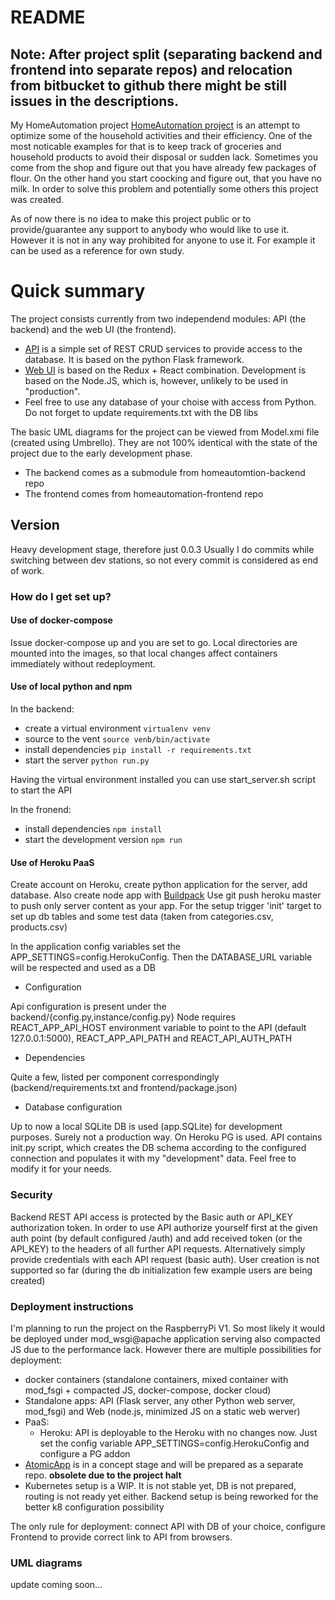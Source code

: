 # README #

## Note: After project split (separating backend and frontend into separate repos) and relocation from bitbucket to github there might be still issues in the descriptions.

My HomeAutomation project [HomeAutomation project](https://github.com/gtema/homeautomation) is an attempt to optimize some of the household activities and their efficiency. One of the most noticable examples for that is to keep track of groceries and household products to avoid their disposal or sudden lack. Sometimes you come from the shop and figure out that you have already few packages of flour. On the other hand you start coocking and figure out, that you have no milk. In order to solve this problem and potentially some others this project was created.

As of now there is no idea to make this project public or to provide/guarantee any support to anybody who would like to use it. However it is not in any way prohibited for anyone to use it. For example it can be used as a reference for own study.

# Quick summary #

The project consists currently from two independend modules: API (the backend) and the web UI (the frontend).

* [API](https://github.com/gtema/homeautomation-backend) is a simple set of REST CRUD services to provide access to the database. It is based on the python Flask framework.
* [Web UI](https://github.com/gtema/homeautomation-frontend) is based on the Redux + React combination. Development is based on the Node.JS, which is, however, unlikely to be used in "production".
* Feel free to use any database of your choise with access from Python. Do not forget to update requirements.txt with the DB libs

The basic UML diagrams for the project can be viewed from Model.xmi file (created using Umbrello). They are not 100% identical with the state of the project due to the early development phase.

* The backend comes as a submodule from homeautomtion-backend repo
* The frontend comes from homeautomation-frontend repo


## Version

Heavy development stage, therefore just 0.0.3
Usually I do commits while switching between dev stations, so not every commit is considered as end of work.


### How do I get set up? ###

#### Use of docker-compose

Issue docker-compose up and you are set to go. Local directories are mounted into the images,
so that local changes affect containers immediately without redeployment.

#### Use of local python and npm

In the backend:
  - create a virtual environment `virtualenv venv`
  - source to the vent `source venb/bin/activate`
  - install dependencies `pip install -r requirements.txt`
  - start the server `python run.py`

Having the virtual environment installed you can use start_server.sh script to start the API

In the fronend:
 - install dependencies `npm install`
 - start the development version `npm run`

#### Use of Heroku PaaS

Create account on Heroku, create python application for the server, add database. Also create node app with [Buildpack](https://github.com/mars/create-react-app-buildpack.git)
Use git push heroku master to push only server content as your app.
For the setup trigger 'init' target to set up db tables and some test data (taken from categories.csv, products.csv)

In the application config variables set the APP_SETTINGS=config.HerokuConfig. Then the DATABASE_URL variable will be respected and used as a DB


* Configuration

Api configuration is present under the backend/{config.py,instance/config.py}
Node requires REACT_APP_API_HOST environment variable to point to the API (default 127.0.0.1:5000), REACT_APP_API_PATH and REACT_API_AUTH_PATH

* Dependencies

Quite a few, listed per component correspondingly (backend/requirements.txt and frontend/package.json)

* Database configuration

Up to now a local SQLite DB is used (app.SQLite) for development purposes. Surely not a production way. On Heroku PG is used. API contains init.py script, which creates the DB schema according to the configured connection and populates it with my "development" data. Feel free to modify it for your needs.


### Security

Backend REST API access is protected by the Basic auth or API_KEY authorization token. In order to use API authorize yourself first at the
given auth point (by default configured /auth) and add received token (or the API_KEY) to the headers of all further API requests. Alternatively simply provide credentials with each API request (basic auth). User creation is not supported so far (during the db initialization few example users are being created)

### Deployment instructions

I'm planning to run the project on the RaspberryPi V1. So most likely it would be deployed under mod_wsgi@apache application serving also compacted JS due to the performance lack. However there are multiple possibilities for deployment:

- docker containers (standalone containers, mixed container with mod_fsgi + compacted JS, docker-compose, docker cloud)
- Standalone apps: API (Flask server, any other Python web server, mod_fsgi) and Web (node.js, minimized JS on a static web werver)
- PaaS:
  - Heroku: API is deployable to the Heroku with no changes now. Just set the config variable APP_SETTINGS=config.HerokuConfig and configure a PG addon
- [AtomicApp](github.com/projectatomic/atomicapp) is in a concept stage and will be prepared as a separate repo. **obsolete due to the project halt**
- Kubernetes setup is a WIP. It is not stable yet, DB is not prepared, routing is not ready yet either. Backend setup is being reworked for the better k8 configuration possibility

The only rule for deployment: connect API with DB of your choice, configure Frontend to provide correct link to API from browsers.

### UML diagrams

update coming soon...
